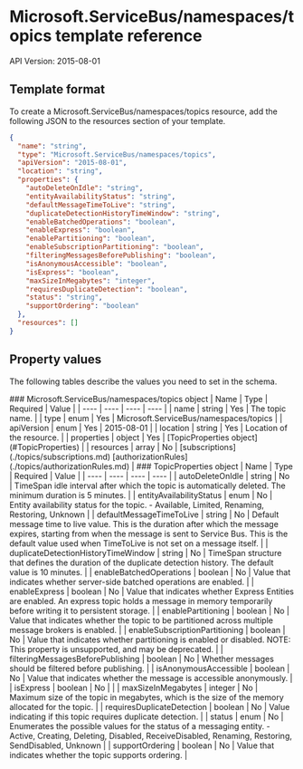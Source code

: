# Microsoft.ServiceBus/namespaces/topics template reference
API Version: 2015-08-01
## Template format

To create a Microsoft.ServiceBus/namespaces/topics resource, add the following JSON to the resources section of your template.

```json
{
  "name": "string",
  "type": "Microsoft.ServiceBus/namespaces/topics",
  "apiVersion": "2015-08-01",
  "location": "string",
  "properties": {
    "autoDeleteOnIdle": "string",
    "entityAvailabilityStatus": "string",
    "defaultMessageTimeToLive": "string",
    "duplicateDetectionHistoryTimeWindow": "string",
    "enableBatchedOperations": "boolean",
    "enableExpress": "boolean",
    "enablePartitioning": "boolean",
    "enableSubscriptionPartitioning": "boolean",
    "filteringMessagesBeforePublishing": "boolean",
    "isAnonymousAccessible": "boolean",
    "isExpress": "boolean",
    "maxSizeInMegabytes": "integer",
    "requiresDuplicateDetection": "boolean",
    "status": "string",
    "supportOrdering": "boolean"
  },
  "resources": []
}
```
## Property values

The following tables describe the values you need to set in the schema.

<a id="Microsoft.ServiceBus/namespaces/topics" />
### Microsoft.ServiceBus/namespaces/topics object
|  Name | Type | Required | Value |
|  ---- | ---- | ---- | ---- |
|  name | string | Yes | The topic name. |
|  type | enum | Yes | Microsoft.ServiceBus/namespaces/topics |
|  apiVersion | enum | Yes | 2015-08-01 |
|  location | string | Yes | Location of the resource. |
|  properties | object | Yes | [TopicProperties object](#TopicProperties) |
|  resources | array | No | [subscriptions](./topics/subscriptions.md) [authorizationRules](./topics/authorizationRules.md) |


<a id="TopicProperties" />
### TopicProperties object
|  Name | Type | Required | Value |
|  ---- | ---- | ---- | ---- |
|  autoDeleteOnIdle | string | No | TimeSpan idle interval after which the topic is automatically deleted. The minimum duration is 5 minutes. |
|  entityAvailabilityStatus | enum | No | Entity availability status for the topic. - Available, Limited, Renaming, Restoring, Unknown |
|  defaultMessageTimeToLive | string | No | Default message time to live value. This is the duration after which the message expires, starting from when the message is sent to Service Bus. This is the default value used when TimeToLive is not set on a message itself. |
|  duplicateDetectionHistoryTimeWindow | string | No | TimeSpan structure that defines the duration of the duplicate detection history. The default value is 10 minutes. |
|  enableBatchedOperations | boolean | No | Value that indicates whether server-side batched operations are enabled. |
|  enableExpress | boolean | No | Value that indicates whether Express Entities are enabled. An express topic holds a message in memory temporarily before writing it to persistent storage. |
|  enablePartitioning | boolean | No | Value that indicates whether the topic to be partitioned across multiple message brokers is enabled. |
|  enableSubscriptionPartitioning | boolean | No | Value that indicates whether partitioning is enabled or disabled. NOTE: This property is unsupported, and may be deprecated. |
|  filteringMessagesBeforePublishing | boolean | No | Whether messages should be filtered before publishing. |
|  isAnonymousAccessible | boolean | No | Value that indicates whether the message is accessible anonymously. |
|  isExpress | boolean | No |  |
|  maxSizeInMegabytes | integer | No | Maximum size of the topic in megabytes, which is the size of the memory allocated for the topic. |
|  requiresDuplicateDetection | boolean | No | Value indicating if this topic requires duplicate detection. |
|  status | enum | No | Enumerates the possible values for the status of a messaging entity. - Active, Creating, Deleting, Disabled, ReceiveDisabled, Renaming, Restoring, SendDisabled, Unknown |
|  supportOrdering | boolean | No | Value that indicates whether the topic supports ordering. |

